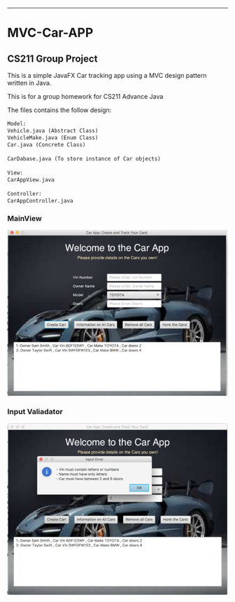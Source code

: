 ---

MVC-Car-APP
=========
## CS211 Group Project 

This is a simple JavaFX Car tracking app using a MVC design pattern written in Java.

This is for a group homework for CS211 Advance Java

The files contains the follow design:
	
	Model:
	Vehicle.java (Abstract Class)
	VehicleMake.java (Enum Class)
	Car.java (Concrete Class)

	CarDabase.java (To store instance of Car objects)

	View:
	CarAppView.java 

	Controller:
	CarAppController.java



### MainView
[![image](https://github.com/aaronchu415/MVC-Car-App/blob/master/ScreenShot/MainView.png)](#capture)

### Input Valiadator
[![image](https://github.com/aaronchu415/MVC-Car-App/blob/master/ScreenShot/Input%20Validator.png)](#capture)
